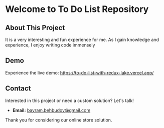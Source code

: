 # Welcome to To Do List Repository

## About This Project
It is a very interesting and fun experience for me.
As I gain knowledge and experience, I enjoy writing code immensely


## Demo
Experience the live demo: https://to-do-list-with-redux-lake.vercel.app/

## Contact
Interested in this project or need a custom solution? Let's talk!
- **Email:** bayram.behbudov@gmail.com


Thank you for considering our online store solution. 
